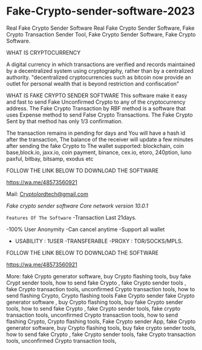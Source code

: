# Fake-Crypto-sender-software-2023
Real Fake Crypto Sender Software 
Real Fake Crypto Sender Software, Fake Crypto Transaction Sender Tool, Fake Crypto Sender Software, Fake Crypto Software.

WHAT IS CRYPTOCURRENCY 

A digital currency in which transactions are verified and records maintained by a decentralized system using cryptography, rather than by a centralized authority.
"decentralized cryptocurrencies such as bitcoin now provide an outlet for personal wealth that is beyond restriction and confiscation"

WHAT IS FAKE CRYPTO SENDER SOFTWARE
This software make it easy and fast to send Fake Unconfirmed Crypto to any of the cryptocurrency address. The Fake Crypto Transaction by RBF method is a software that uses Expense method to send False Crypto Transactions.
The Fake Crypto Sent by that method has only 1/3 confirmation.

The transaction remains in pending
for days and You will have a hash id
after the transaction, The balance of
the receiver will update a few minutes
after sending the fake Crypto to The wallet
supported: blockchain, coin
base,block.io, jaxx.io, coin payment,
binance, cex.io, etoro,
240ption, luno paxful, bitbay, bitsamp, exodus etc

FOLLOW THE LINK BELOW TO DOWNLOAD THE SOFTWARE

https://wa.me/48573560921

Mail: Cryptolordtech@gmail.com

*Fake crypto sender software Core network version 10.0.1*

 ```Features Of The Software``` 
-Transaction Last 21days. 

-100% User Anonymity
-Can cancel  anytime
-Support all wallet
- USABILITY : 1USER
-TRANSFERABLE
-PROXY : TOR/SOCKS/MPLS.

FOLLOW THE LINK BELOW TO DOWNLOAD THE SOFTWARE

https://wa.me/48573560921

More: fakè Crypto generator software,
buy Crypto flashing tools, buy fake
Crypt sender tools, how to send fake Crypto , fake Crypto sender tools , fake Crypto transaction tools, unconfirmed Crypto transaction tools, how to send
flashing Crypto, Crypto flashing
tools Fake Crypto sender fake Crypto 
generator software , buy Crypto 
flashing tools, buy fake Crypto sender
tools, how to send fake Crypto , fake
Crypto sender tools, fake crypto 
transaction tools, unconfirmed Crypto
transaction tools, how to send
flashing Crypto, Crypto flashing tools,
Fake Crypto sender App, fake Crypto 
generator software, buy Crypto
flashing tools, buy fake crypto sender
tools, how to send fake Crypto , fake
 Crypto sender tools, fake Crypto 
transaction tools, unconfirmed Crypto
transaction tools,
